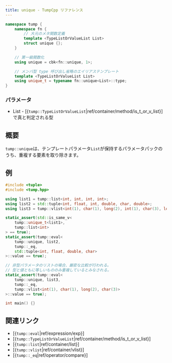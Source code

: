 ```yaml
---
title: unique - TumpCpp リファレンス
---
```


```cpp
namespace tump {
    namespace fn {
        // 大元のメタ関数定義
        template <TypeListOrValueList List>
        struct unique {};
    }

    // 第一級関数化
    using unique = cbk<fn::unique, 1>;

    // メンバ型 type 呼び出し省略のエイリアステンプレート
    template <TypeListOrValueList List>
    using unique_t = typename fn::unique<List>::type;
}
```

### パラメータ

- List - [{`tump::TypeListOrValueList`|ref/container/method/is_t_or_v_list}]で真と判定される型

## 概要

`tump::unique`は、テンプレートパラメータ`List`が保持するパラメータパックのうち、重複する要素を取り除きます。

## 例

```cpp
#include <tuple>
#include <tump.hpp>

using list1 = tump::list<int, int, int, int>;
using list2 = std::tuple<int, float, int, double, char, double>;
using list3 = tump::vlist<int(1), char(1), long(2), int(1), char(3), long(2)>;

static_assert(std::is_same_v<
    tump::unique_t<list1>,
    tump::list<int>
> == true);
static_assert(tump::eval<
    tump::unique, list2,
    tump::_eq,
    std::tuple<int, float, double, char>
>::value == true);

// 非型パラメータのリストの場合、厳密な比較が行われる。
// 型と値ともに等しいもののみ重複しているとみなされる。
static_assert(tump::eval<
    tump::unique, list3,
    tump::_eq,
    tump::vlist<int(1), char(1), long(2), char(3)>
>::value == true);

int main() {}
```

## 関連リンク

- [{`tump::eval`|ref/expression/exp}]
- [{`tump::TypeListOrValueList`|ref/container/method/is_t_or_v_list}]
- [{`tump::list`|ref/container/list}]
- [{`tump::vlist`|ref/container/vlist}]
- [{`tump::_eq`|ref/operator/compare}]
